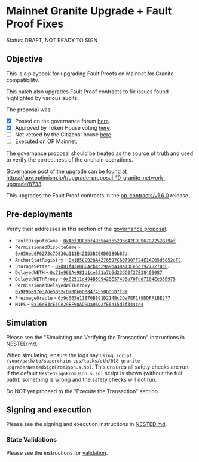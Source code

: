 # Mainnet Granite Upgrade + Fault Proof Fixes

Status: DRAFT, NOT READY TO SIGN

## Objective

This is a playbook for upgrading Fault Proofs on Mainnet for Granite compatibility.

This patch also upgrades Fault Proof contracts to fix issues found highlighted by various audits.

The proposal was:

- [x] Posted on the governance forum [here](https://gov.optimism.io/t/upgrade-proposal-10-granite-network-upgrade/8733).
- [x] Approved by Token House voting [here](https://vote.optimism.io/proposals/46514799174839131952937755475635933411907395382311347042580299316635260952272).
- [ ] Not vetoed by the Citizens' house [here](https://snapshot.org/#/citizenshouse.eth/proposal/0xb0c109d7f68d3cb1054a50f55556d1820e517129b4b53774cb9ca32e0eabe3a4).
- [ ] Executed on OP Mainnet.

The governance proposal should be treated as the source of truth and used to verify the correctness of the onchain operations.

Governance post of the upgrade can be found at https://gov.optimism.io/t/upgrade-proposal-10-granite-network-upgrade/8733.

This upgrades the Fault Proof contracts in the [op-contracts/v1.6.0](https://github.com/ethereum-optimism/optimism/tree/op-contracts/v1.6.0-rc.3) release.


## Pre-deployments

Verify their addresses in this section of the [governance proposal](https://gov.optimism.io/t/upgrade-proposal-10-granite-network-upgrade/8733#p-39463-impacted-components-8).

- `FaultDisputeGame` - [`0xA6f3DFdbf4855a43c529bc42EDE96797252879af`](https://etherscan.io/address/0xA6f3DFdbf4855a43c529bc42EDE96797252879af).
- `PermissionedDisputeGame` - [`0x050ed6F6273c7D836a111E42153BC00D0380b87d`](https://etherscan.io/address/0x050ed6F6273c7D836a111E42153BC00D0380b87d).
- `AnchorStatRegistry` - [`0x1B5CC028A4276597C607907F24E1AC05d3852cFC`](https://etherscan.io/address/0x1B5CC028A4276597C607907F24E1AC05d3852cFC).
- `StorageSetter` - [`0xd81f43eDBCAcb4c29a9bA38a13Ee5d79278270cC`](https://etherscan.io/address/0xd81f43eDBCAcb4c29a9bA38a13Ee5d79278270cC).
- `DelayedWETH` - [`0x71e966Ae981d1ce531a7b6d23DC0f27B38409087`](https://etherscan.io/address/0x71e966Ae981d1ce531a7b6d23DC0f27B38409087)
- `DelayedWETHProxy` - [`0x82511d494B5C942BE57498a70Fdd7184Ee33B975`](https://etherscan.io/address/0x82511d494B5C942BE57498a70Fdd7184Ee33B975)
- `PermissionedDelayedWETHProxy` - [`0x9F9b897e37de5052cD70Db6D08474550DDb07f39`](https://etherscan.io/address/0x9F9b897e37de5052cD70Db6D08474550DDb07f39)
- `PreimageOracle` - [`0x9c065e11870B891D214Bc2Da7EF1f9DDFA1BE277`](https://etherscan.io/address/0x9c065e11870B891D214Bc2Da7EF1f9DDFA1BE277)
- `MIPS` - [`0x16e83cE5Ce29BF90AD9Da06D2fE6a15d5f344ce4`](https://etherscan.io/address/0x16e83cE5Ce29BF90AD9Da06D2fE6a15d5f344ce4)

## Simulation

Please see the "Simulating and Verifying the Transaction" instructions in [NESTED.md](../../../NESTED.md).

When simulating, ensure the logs say `Using script /your/path/to/superchain-ops/tasks/eth/018-granite-upgrade/NestedSignFromJson.s.sol`. This ensures all safety checks are run. If the default `NestedSignFromJson.s.sol` script is shown (without the full path), something is wrong and the safety checks will not run.

Do NOT yet proceed to the "Execute the Transaction" section.

## Signing and execution

Please see the signing and execution instructions in [NESTED.md](../../../NESTED.md).

### State Validations

Please see the instructions for [validation](./VALIDATION.md).
